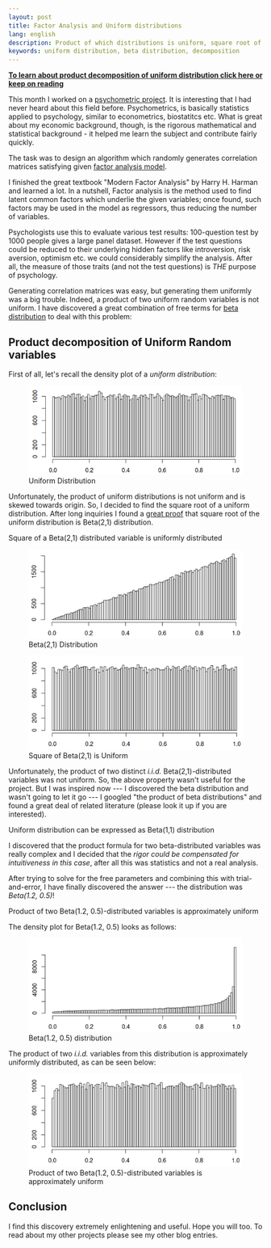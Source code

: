 ```yaml
---
layout: post
title: Factor Analysis and Uniform distributions
lang: english
description: Product of which distributions is uniform, square root of uniform distributions
keywords: uniform distribution, beta distribution, decomposition 
---
```


[**To learn about product decomposition of uniform distribution click here or keep on reading**](#unifrand)


This month I worked on a [psychometric project](https://en.wikipedia.org/wiki/Psychometrics). It is interesting that I had never heard about this field before. Psychometrics, is basically statistics applied to psychology, similar to econometrics, biostatitcs etc. What is great about my economic background, though, is the rigorous mathematical and statistical background - it helped me learn the subject and contribute fairly quickly.   

The task was to design an algorithm which randomly generates correlation matrices satisfying given [factor analysis model](https://en.wikipedia.org/wiki/Factor_analysis).  

I finished the great textbook "Modern Factor Analysis" by Harry H. Harman and learned a lot. In a nutshell, Factor analysis is the method used to find latent common factors which underlie the given variables; once found, such factors may be used in the model as regressors, thus reducing the number of variables.  

Psychologists use this to evaluate various test results: 100-question test by 1000 people gives a large panel dataset. However if the test questions could be reduced to their underlying hidden factors like introversion, risk aversion, optimism etc. we could considerably simplify the analysis. After all, the measure of those traits (and not the test questions) is _THE_ purpose of psychology.  

Generating correlation matrices was easy, but generating them uniformly was a big trouble. Indeed, a product of two uniform random variables is not uniform. I have discovered a great combination of free terms for [beta distribution](https://en.wikipedia.org/wiki/Beta_distribution) to deal with this problem:

## Product decomposition of Uniform Random variables <a name="unifrand"></a>

First of all, let's recall the density plot of a _uniform distribution_:

<figure class="blog">
	<img src="/assets/img/factoranalysis/unif.png" alt="Uniform distribution">
	<figcaption>Uniform Distribution</figcaption>
</figure>

Unfortunately, the product of uniform distributions is not uniform and is skewed towards origin. So, I decided to find the square root of a uniform distribution. After long inquiries I found a [great proof](http://www.sci.csueastbay.edu/~esuess/classes/Statistics_6401/Handouts/trans/TransUnif.pdf) that square root of the uniform distribution is Beta(2,1) distribution.

<div class="highlighted">Square of a Beta(2,1) distributed variable is uniformly distributed</div>

<figure class="blog">
	<img src="/assets/img/factoranalysis/beta21.png" alt="Beta(2,1) distribution">
	<figcaption>Beta(2,1) Distribution</figcaption>
</figure>

<figure class="blog">
	<img src="/assets/img/factoranalysis/beta21sq.png" alt="Square of Beta(2,1) distribution">
	<figcaption>Square of Beta(2,1) is Uniform</figcaption>
</figure>

Unfortunately, the product of two distinct _i.i.d._ Beta(2,1)-distributed variables was not uniform. So, the above property wasn't useful for the project. But I was inspired now --- I discovered the beta distribution and wasn't going to let it go --- I googled "the product of beta distributions" and found a great deal of related literature (please look it up if you are interested). 

<div class="highlighted">Uniform distribution can be expressed as Beta(1,1) distribution</div>

I discovered that the product formula for two beta-distributed variables was really complex and I decided that the _rigor could be compensated for intuitiveness in this case_, after all this was statistics and not a real analysis.  

After trying to solve for the free parameters and combining this with trial-and-error, I have finally discovered the answer --- the distribution was _Beta(1.2, 0.5)_! 

<div class="highlighted">Product of two Beta(1.2, 0.5)-distributed variables is approximately uniform</div>

The density plot for Beta(1.2, 0.5) looks as follows:

<figure class="blog">
	<img src="/assets/img/factoranalysis/beta1205.png" alt="Beta(1.2,0.5) distribution">
	<figcaption>Beta(1.2, 0.5) distribution</figcaption>
</figure>

The product of two _i.i.d._ variables from this distribution is approximately uniformly distributed, as can be seen below:

<figure class="blog">
	<img src="/assets/img/factoranalysis/beta1205prod.png" alt="Product of Beta(1.2,0.5) variables">
	<figcaption>Product of two Beta(1.2, 0.5)-distributed variables is approximately uniform</figcaption>
</figure>

## Conclusion

I find this discovery extremely enlightening and useful. Hope you will too. To read about my other projects please see my other blog entries.
